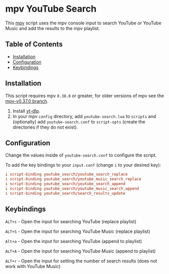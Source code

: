 # mpv YouTube Search

This [mpv](https://github.com/mpv-player/mpv) script uses the mpv console input to search YouTube or YouTube Music and add the results to the mpv playlist.

## Table of Contents

- [Installation](#installation)
- [Configuration](#configuration)
- [Keybindings](#keybindings)

## Installation

This script requires mpv `0.38.0` or greater, for older versions of mpv see the [mpv-v0.37.0 branch](https://github.com/willswats/mpv-youtube-search/tree/mpv-v0.37.0).

1. Install [yt-dlp](https://github.com/yt-dlp/yt-dlp).
2. In your mpv `config` directory, add `youtube-search.lua` to `scripts` and (optionally) add `youtube-search.conf` to `script-opts` (create the directories if they do not exist).

## Configuration

Change the values inside of `youtube-search.conf` to configure the script.

To add the key bindings to your `input.conf` (change `i` to your desired key):

```conf
i script-binding youtube_search/youtube_search_replace
i script-binding youtube_search/youtube_music_search_replace
i script-binding youtube_search/youtube_search_append
i script-binding youtube_search/youtube_music_search_append
i script-binding youtube_search/search_results_update
```

## Keybindings

`ALT+s` - Open the input for searching YouTube (replace playlist)

`ALT+S` - Open the input for searching YouTube Music (replace playlist)

`Alt+a` - Open the input for searching YouTube (append to playlist)

`ALT+A` - Open the input for searching YouTube Music (append to playlist)

`ALT+r` - Open the input for setting the number of search results (does not work with YouTube Music)
